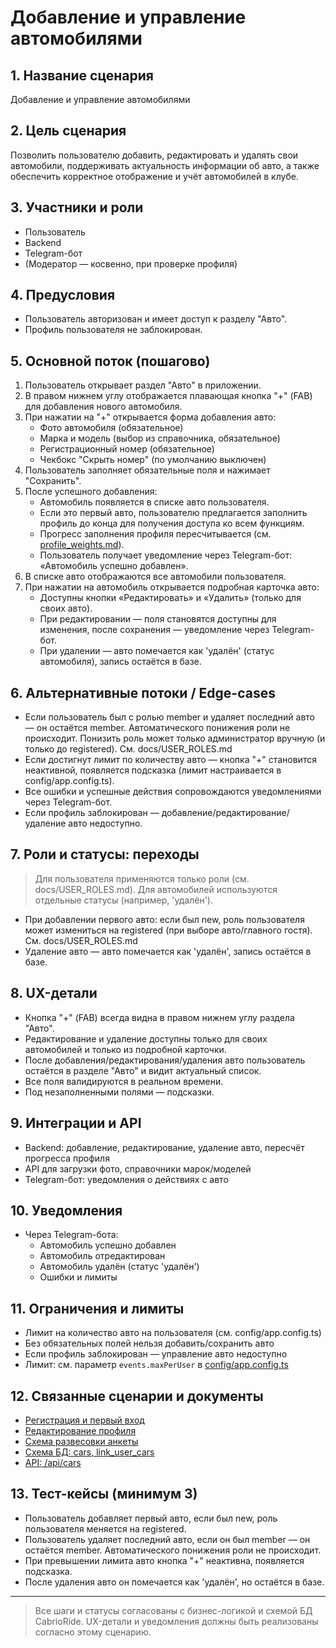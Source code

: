# Добавление и управление автомобилями

## 1. Название сценария
Добавление и управление автомобилями

## 2. Цель сценария
Позволить пользователю добавить, редактировать и удалять свои автомобили, поддерживать актуальность информации об авто, а также обеспечить корректное отображение и учёт автомобилей в клубе.

## 3. Участники и роли
- Пользователь
- Backend
- Telegram-бот
- (Модератор — косвенно, при проверке профиля)

## 4. Предусловия
- Пользователь авторизован и имеет доступ к разделу "Авто".
- Профиль пользователя не заблокирован.

## 5. Основной поток (пошагово)
1. Пользователь открывает раздел "Авто" в приложении.
2. В правом нижнем углу отображается плавающая кнопка "+" (FAB) для добавления нового автомобиля.
3. При нажатии на "+" открывается форма добавления авто:
   - Фото автомобиля (обязательное)
   - Марка и модель (выбор из справочника, обязательное)
   - Регистрационный номер (обязательное)
   - Чекбокс "Скрыть номер" (по умолчанию выключен)
4. Пользователь заполняет обязательные поля и нажимает "Сохранить".
5. После успешного добавления:
   - Автомобиль появляется в списке авто пользователя.
   - Если это первый авто, пользователю предлагается заполнить профиль до конца для получения доступа ко всем функциям.
   - Прогресс заполнения профиля пересчитывается (см. [profile_weights.md](profile_weights.md)).
   - Пользователь получает уведомление через Telegram-бот: «Автомобиль успешно добавлен».
6. В списке авто отображаются все автомобили пользователя.
7. При нажатии на автомобиль открывается подробная карточка авто:
   - Доступны кнопки «Редактировать» и «Удалить» (только для своих авто).
   - При редактировании — поля становятся доступны для изменения, после сохранения — уведомление через Telegram-бот.
   - При удалении — авто помечается как 'удалён' (статус автомобиля), запись остаётся в базе.

## 6. Альтернативные потоки / Edge-cases
- Если пользователь был с ролью member и удаляет последний авто — он остаётся member. Автоматического понижения роли не происходит. Понизить роль может только администратор вручную (и только до registered). См. docs/USER_ROLES.md
- Если достигнут лимит по количеству авто — кнопка "+" становится неактивной, появляется подсказка (лимит настраивается в config/app.config.ts).
- Все ошибки и успешные действия сопровождаются уведомлениями через Telegram-бот.
- Если профиль заблокирован — добавление/редактирование/удаление авто недоступно.

## 7. Роли и статусы: переходы

> Для пользователя применяются только роли (см. docs/USER_ROLES.md). Для автомобилей используются отдельные статусы (например, 'удалён').
- При добавлении первого авто: если был new, роль пользователя может измениться на registered (при выборе авто/главного гостя). См. docs/USER_ROLES.md
- Удаление авто — авто помечается как 'удалён', запись остаётся в базе.

## 8. UX-детали
- Кнопка "+" (FAB) всегда видна в правом нижнем углу раздела "Авто".
- Редактирование и удаление доступны только для своих автомобилей и только из подробной карточки.
- После добавления/редактирования/удаления авто пользователь остаётся в разделе "Авто" и видит актуальный список.
- Все поля валидируются в реальном времени.
- Под незаполненными полями — подсказки.

## 9. Интеграции и API
- Backend: добавление, редактирование, удаление авто, пересчёт прогресса профиля
- API для загрузки фото, справочники марок/моделей
- Telegram-бот: уведомления о действиях с авто

## 10. Уведомления
- Через Telegram-бота:
  - Автомобиль успешно добавлен
  - Автомобиль отредактирован
  - Автомобиль удалён (статус 'удалён')
  - Ошибки и лимиты

## 11. Ограничения и лимиты
- Лимит на количество авто на пользователя (см. config/app.config.ts)
- Без обязательных полей нельзя добавить/сохранить авто
- Если профиль заблокирован — управление авто недоступно
- Лимит: см. параметр `events.maxPerUser` в [config/app.config.ts](../../config/app.config.ts)

## 12. Связанные сценарии и документы
- [Регистрация и первый вход](01_registration.md)
- [Редактирование профиля](02_profile_edit.md)
- [Схема развесовки анкеты](profile_weights.md)
- [Схема БД: cars, link_user_cars](../DATABASE_SCHEMA.md)
- [API: /api/cars](../API_METHODS.md)

## 13. Тест-кейсы (минимум 3)
- Пользователь добавляет первый авто, если был new, роль пользователя меняется на registered.
- Пользователь удаляет последний авто, если он был member — он остаётся member. Автоматического понижения роли не происходит.
- При превышении лимита авто кнопка "+" неактивна, появляется подсказка.
- После удаления авто он помечается как 'удалён', но остаётся в базе.

---

> Все шаги и статусы согласованы с бизнес-логикой и схемой БД CabrioRide. UX-детали и уведомления должны быть реализованы согласно этому сценарию. 